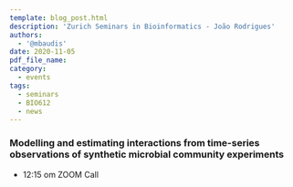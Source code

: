 ```yaml
---
template: blog_post.html
description: 'Zurich Seminars in Bioinformatics - João Rodrigues'
authors:
  - '@mbaudis'
date: 2020-11-05
pdf_file_name:
category:
  - events
tags:
  - seminars
  - BIO612
  - news
---
```



### Modelling and estimating interactions from time-series observations of synthetic microbial community experiments

* 12:15 om  ZOOM Call

<!--more-->
